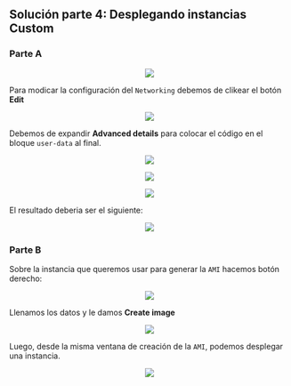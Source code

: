 ## Solución parte 4: Desplegando instancias Custom

### Parte A

<p align = "center">
<img src = "/Extras/Imagenes/laboratorioCloud_EC2/ec2_custom/ec2-custom01.png">
</p>

Para modicar la configuración del `Networking` debemos de clikear el botón **Edit**

<p align = "center">
<img src = "/Extras/Imagenes/laboratorioCloud_EC2/ec2_custom/ec2-custom02.png">
</p>

Debemos de expandir **Advanced details** para colocar el código en el bloque `user-data` al final.

<p align = "center">
<img src = "/Extras/Imagenes/laboratorioCloud_EC2/ec2_custom/ec2-custom03.png">
</p>

<p align = "center">
<img src = "/Extras/Imagenes/laboratorioCloud_EC2/ec2_custom/ec2-custom04.png">
</p>

<p align = "center">
<img src = "/Extras/Imagenes/laboratorioCloud_EC2/ec2_custom/ec2-custom05.png">
</p>

El resultado deberia ser el siguiente:

<p align = "center">
<img src = "/Extras/Imagenes/laboratorioCloud_EC2/ec2_custom/ec2-custom06.png">
</p>

### Parte B

Sobre la instancia que queremos usar para generar la `AMI` hacemos botón derecho:

<p align = "center">
<img src = "/Extras/Imagenes/laboratorioCloud_EC2/ec2_custom/ami01.png">
</p>

Llenamos los datos y le damos **Create image**

<p align = "center">
<img src = "/Extras/Imagenes/laboratorioCloud_EC2/ec2_custom/ami02.png">
</p>

Luego, desde la misma ventana de creación de la `AMI`, podemos desplegar una instancia.

<p align = "center">
<img src = "/Extras/Imagenes/laboratorioCloud_EC2/ec2_custom/ami03.png">
</p>

